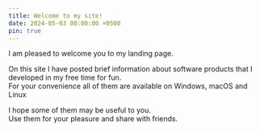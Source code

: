 ```yaml
---
title: Welcome to my site!
date: 2024-05-03 00:00:00 +0500  
pin: true
---
```



I am pleased to welcome you to my landing page.   

On this site I have posted brief information about software products that I developed in my free time for fun.  
For your convenience all of them are available on Windows, macOS and Linux   

I hope some of them may be useful to you.  
Use them for your pleasure and share with friends.  
